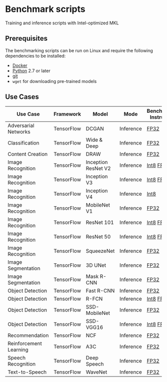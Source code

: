 # Benchmark scripts

Training and inference scripts with Intel-optimized MKL

## Prerequisites

The benchmarking scripts can be run on Linux and require the following
dependencies to be installed:
* [Docker](https://docs.docker.com/install/)
* [Python](https://www.python.org/downloads/) 2.7 or later
* [git](https://git-scm.com/book/en/v2/Getting-Started-Installing-Git)
* `wget` for downloading pre-trained models

## Use Cases

| Use Case               | Framework     | Model               | Mode      | Benchmarking Instructions    |
| -----------------------| --------------| ------------------- | --------- |------------------------------|
| Adversarial Networks   | TensorFlow    | DCGAN               | Inference | [FP32](adversarial_networks/tensorflow/dcgan/README.md#fp32-inference-instructions) |
| Classification         | TensorFlow    | Wide & Deep         | Inference | [FP32]((classification/tensorflow/wide_deep/README.md#fp32-inference-instructions)) |
| Content Creation       | TensorFlow    | DRAW                | Inference | [FP32](content_creation/tensorflow/draw/README.md#fp32-inference-instructions) |
| Image Recognition      | TensorFlow    | Inception ResNet V2 | Inference | [Int8](image_recognition/tensorflow/inception_resnet_v2/README.md#int8-inference-instructions) [FP32](image_recognition/tensorflow/inception_resnet_v2/README.md#fp32-inference-instructions) |
| Image Recognition      | TensorFlow    | Inception V3        | Inference | [Int8](image_recognition/tensorflow/inceptionv3/README.md#int8-inference-instructions) [FP32](image_recognition/tensorflow/inceptionv3/README.md#fp32-inference-instructions) |
| Image Recognition      | TensorFlow    | Inception V4        | Inference | [Int8](image_recognition/tensorflow/inceptionv4/README.md#int8-inference-instructions) |
| Image Recognition      | TensorFlow    | MobileNet V1        | Inference | [FP32](image_recognition/tensorflow/mobilenet_v1/README.md#fp32-inference-instructions) |
| Image Recognition      | TensorFlow    | ResNet 101          | Inference | [Int8](image_recognition/tensorflow/resnet101/README.md#int8-inference-instructions) [FP32](image_recognition/tensorflow/resnet101/README.md#fp32-inference-instructions) |
| Image Recognition      | TensorFlow    | ResNet 50           | Inference | [Int8](image_recognition/tensorflow/resnet50/README.md#int8-inference-instructions) [FP32](image_recognition/tensorflow/resnet50/README.md#fp32-inference-instructions) |
| Image Recognition      | TensorFlow    | SqueezeNet          | Inference | [FP32](image_recognition/tensorflow/squeezenet/README.md#fp32-inference-instructions) |
| Image Segmentation     | TensorFlow    | 3D UNet             | Inference | [FP32](image_segmentation/tensorflow/3d_unet/README.md#fp32-inference-instructions) |
| Image Segmentation     | TensorFlow    | Mask R-CNN          | Inference | [FP32](image_segmentation/tensorflow/maskrcnn/README.md#fp32-inference-instructions) |
| Object Detection       | TensorFlow    | Fast R-CNN          | Inference | [FP32](object_detection/tensorflow/fastrcnn/README.md#fp32-inference-instructions) |
| Object Detection       | TensorFlow    | R-FCN               | Inference | [Int8](object_detection/tensorflow/rfcn/README.md#int8-inference-instructions) [FP32](object_detection/tensorflow/rfcn/README.md#fp32-inference-instructions) |
| Object Detection       | TensorFlow    | SSD-MobileNet       | Inference | [FP32](object_detection/tensorflow/ssd-mobilenet/README.md#fp32-inference-instructions) |
| Object Detection       | TensorFlow    | SSD-VGG16           | Inference | [Int8](object_detection/tensorflow/ssd-vgg16/README.md#int8-inference-instructions) [FP32](object_detection/tensorflow/ssd-vgg16/README.md#fp32-inference-instructions) |
| Recommendation         | TensorFlow    | NCF                 | Inference | [FP32](recommendation/tensorflow/ncf/README.md#fp32-inference-instructions) |
| Reinforcement Learning | TensorFlow    | A3C                 | Inference | [FP32](reinforcement_learning/tensorflow/a3c/README.md#fp32-inference-instructions) |
| Speech Recognition     | TensorFlow    | Deep Speech         | Inference | [FP32](speech_recognition/tensorflow/deep-speech/README.md#fp32-inference-instructions) |
| Text-to-Speech         | TensorFlow    | WaveNet             | Inference | [FP32](text_to_speech/tensorflow/wavenet/README.md#fp32-inference-instructions) |
